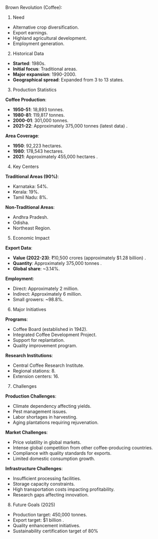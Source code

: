 

Brown Revolution (Coffee):

1. Need

- Alternative crop diversification.
- Export earnings.
- Highland agricultural development.
- Employment generation.

2. Historical Data

- **Started**: 1980s.
- **Initial focus**: Traditional areas.
- **Major expansion**: 1990-2000.
- **Geographical spread**: Expanded from 3 to 13 states.

3. Production Statistics

**Coffee Production**:

- **1950-51**: 18,893 tonnes.
- **1980-81**: 119,817 tonnes.
- **2000-01**: 301,000 tonnes.
- **2021-22**: Approximately 375,000 tonnes (latest data) .

**Area Coverage**:

- **1950**: 92,223 hectares.
- **1980**: 178,543 hectares.
- **2021**: Approximately 455,000 hectares .

4. Key Centers

**Traditional Areas (90%)**:

- Karnataka: 54%.
- Kerala: 19%.
- Tamil Nadu: 8%.

**Non-Traditional Areas**:

- Andhra Pradesh.
- Odisha.
- Northeast Region.

5. Economic Impact

**Export Data**:

- **Value (2022-23)**: ₹10,500 crores (approximately $1.28 billion) .
- **Quantity**: Approximately 375,000 tonnes .
- **Global share**: ~3.14%.

**Employment**:

- Direct: Approximately 2 million.
- Indirect: Approximately 6 million.
- Small growers: ~98.8%.

6. Major Initiatives

**Programs**:

- Coffee Board (established in 1942).
- Integrated Coffee Development Project.
- Support for replantation.
- Quality improvement program.

**Research Institutions**:

- Central Coffee Research Institute.
- Regional stations: 8.
- Extension centers: 16.

7. Challenges

**Production Challenges**:

- Climate dependency affecting yields.
- Pest management issues.
- Labor shortages in harvesting.
- Aging plantations requiring rejuvenation.

**Market Challenges**:

- Price volatility in global markets.
- Intense global competition from other coffee-producing countries.
- Compliance with quality standards for exports.
- Limited domestic consumption growth.

**Infrastructure Challenges**:

- Insufficient processing facilities.
- Storage capacity constraints.
- High transportation costs impacting profitability.
- Research gaps affecting innovation.

8. Future Goals (2025)

- Production target: 450,000 tonnes.
- Export target: $1 billion .
- Quality enhancement initiatives.
- Sustainability certification target of 80%